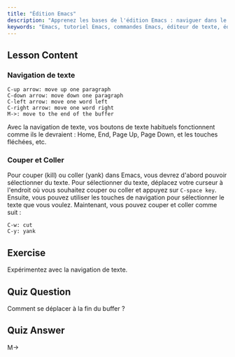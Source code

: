 ```yaml
---
title: "Édition Emacs"
description: "Apprenez les bases de l'édition Emacs : naviguer dans le texte, couper et coller efficacement. Ce guide pour débutants vous aide à maîtriser les commandes Emacs essentielles pour Linux."
keywords: "Emacs, tutoriel Emacs, commandes Emacs, éditeur de texte, éditeur Linux, navigation Emacs, Emacs débutant, guide Emacs"
---
```


## Lesson Content

### Navigation de texte

```
C-up arrow: move up one paragraph
C-down arrow: move down one paragraph
C-left arrow: move one word left
C-right arrow: move one word right
M->: move to the end of the buffer
```

Avec la navigation de texte, vos boutons de texte habituels fonctionnent comme ils le devraient : Home, End, Page Up, Page Down, et les touches fléchées, etc.

### Couper et Coller

Pour couper (kill) ou coller (yank) dans Emacs, vous devrez d'abord pouvoir sélectionner du texte. Pour sélectionner du texte, déplacez votre curseur à l'endroit où vous souhaitez couper ou coller et appuyez sur `C-space key`. Ensuite, vous pouvez utiliser les touches de navigation pour sélectionner le texte que vous voulez. Maintenant, vous pouvez couper et coller comme suit :

```
C-w: cut
C-y: yank
```

## Exercise

Expérimentez avec la navigation de texte.

## Quiz Question

Comment se déplacer à la fin du buffer ?

## Quiz Answer

M->
